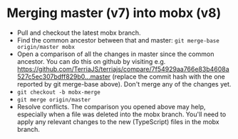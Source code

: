 # Merging master (v7) into mobx (v8)

* Pull and checkout the latest mobx branch.
* Find the common ancestor between that and master: `git merge-base origin/master mobx`
* Open a comparison of all the changes in master since the common ancestor. You can do this on github by visiting e.g. https://github.com/TerriaJS/terriajs/compare/7f54929aa766e83b4608a527c5ec307bdff829b0...master (replace the commit hash with the one reported by git merge-base above). Don't merge any of the changes yet.
* `git checkout -b mobx-merge`
* `git merge origin/master`
* Resolve conflicts. The comparison you opened above may help, especially when a file was deleted into the mobx branch. You'll need to apply any relevant changes to the new (TypeScript) files in the mobx branch.
